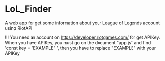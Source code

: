 # LoL_Finder
A web app for get some information about your League of Legends account using RiotAPI

!!! You need an account on https://developer.riotgames.com/ for get APIKey. When you have APIKey, 
you must go on the document "app.js" and find 'const key = "EXAMPLE" ', then you have to replace "EXAMPLE" with your APIKey 
